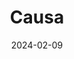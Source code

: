 ---  
layout: startup_page  
title: "Causa"  
id: "causa.tech"  
permalink: "/causacausa.tech02092024/"  
website: "https://www.causa.tech/"  
funding_round: "Pre-Seed"  
funding_amount: ""  
investors: "Twin Path Ventures, angel investors"  
about: "Causa provides a causal AI platform, CausaDB, for development teams. It focuses on understanding cause-and-effect relationships within data, enabling more informed decision-making and predictions compared to traditional AI. The cloud-native platform simplifies the building, management, and deployment of causal AI applications."  
markets: "AI"  
hq: "London, England, United Kingdom"  
founded_year: "2023"  
linkedin: "https://uk.linkedin.com/company/causa-tech"  
twitter: "https://twitter.com/Causa_ML"  
instagram: ""  
facebook: ""  
crunchbase: "https://www.crunchbase.com/organization/causa"  
pitchbook: "https://pitchbook.com/profiles/company/571896-73"  

date_display: "09-Feb-2024"  
date: "2024-02-09"

# SEO Optimization  
meta_title: "Causa - Pre-Seed"  
meta_description: "Causa, Causa provides a causal AI platform, CausaDB, for development teams. It focuses on understanding cause-and-effect relationships within data, enabling ..."  
meta_keywords: "Causa, AI, Pre-Seed funding"  
canonical_url: "https://startup.projectstartups.com/causacausa.tech02092024/"  
---